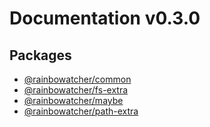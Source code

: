 # Documentation v0.3.0

## Packages

- [@rainbowatcher/common](common/README.md)
- [@rainbowatcher/fs-extra](fs-extra/README.md)
- [@rainbowatcher/maybe](maybe/README.md)
- [@rainbowatcher/path-extra](path-extra/README.md)
